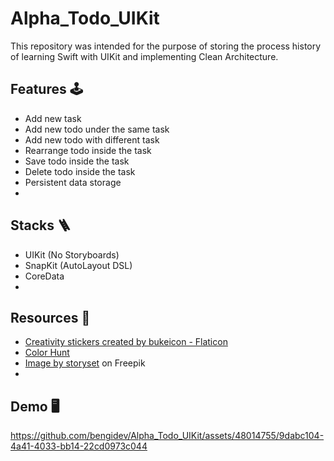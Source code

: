 # Alpha_Todo_UIKit
This repository was intended for the purpose of storing the process history of learning Swift with UIKit and implementing Clean Architecture.

## Features 🕹️
- Add new task
- Add new todo under the same task
- Add new todo with different task
- Rearrange todo inside the task
- Save todo inside the task
- Delete todo inside the task
- Persistent data storage
- 

## Stacks 🪜
- UIKit (No Storyboards)
- SnapKit (AutoLayout DSL)
- CoreData
- 

## Resources 🎊
- <a href="https://www.flaticon.com/free-stickers/creativity" title="creativity stickers">Creativity stickers created by bukeicon - Flaticon</a>
- <a href="https://colorhunt.co/" title="creativity stickers">Color Hunt</a>
- <a href="https://www.freepik.com/free-vector/no-data-concept-illustration_8961448.htm#query=no%20data&position=3&from_view=search&track=ais&uuid=13c02cb0-816e-4577-92b7-3021476e4a2e">Image by storyset</a> on Freepik
- 

## Demo 🖥️
https://github.com/bengidev/Alpha_Todo_UIKit/assets/48014755/9dabc104-4a41-4033-bb14-22cd0973c044


